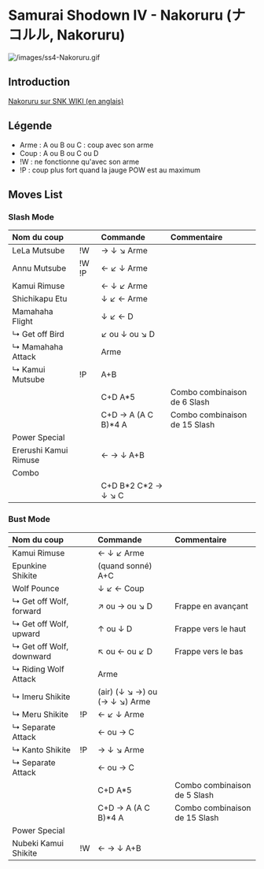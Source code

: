 # Samurai Shodown IV - Nakoruru (ナコルル, Nakoruru)

![](/images/ss4-Nakoruru.gif "/images/ss4-Nakoruru.gif")

## Introduction

[Nakoruru sur SNK WIKI (en anglais)](http://snk.wikia.com/wiki/Nakoruru)

## Légende

- Arme : A ou B ou C : coup avec son arme
- Coup : A ou B ou C ou D
- !W : ne fonctionne qu'avec son arme
- !P : coup plus fort quand la jauge POW est au maximum

## Moves List

### Slash Mode

| Nom du coup           |       | Commande              | Commentaire                   |
|:----------------------|-------|:----------------------|:------------------------------|
| LeLa Mutsube          | !W    | → ↓ ↘ Arme            |                               |
| Annu Mutsube          | !W !P | ← ↙ ↓ Arme            |                               |
| Kamui Rimuse          |       | ← ↓ ↙ Arme            |                               |
| Shichikapu Etu        |       | ↓ ↙ ← Arme            |                               |
| Mamahaha Flight       |       | ↓ ↙ ← D               |                               |
| ↳ Get off Bird        |       | ↙ ou ↓ ou ↘ D         |                               |
| ↳ Mamahaha Attack     |       | Arme                  |                               |
| ↳ Kamui Mutsube       | !P    | A+B                   |                               |
|                       |       | C+D A\*5              | Combo combinaison de 6 Slash  |
|                       |       | C+D → A (A C B)\*4 A  | Combo combinaison de 15 Slash |
| Power Special         |       |                       |                               |
| Ererushi Kamui Rimuse |       | ← → ↓ A+B             |                               |
| Combo                 |       |                       |                               |
|                       |       | C+D B\*2 C\*2 → ↓ ↘ C |                               |

### Bust Mode

| Nom du coup              |     | Commande                      | Commentaire                   |
|:-------------------------|-----|:------------------------------|:------------------------------|
| Kamui Rimuse             |     | ← ↓ ↙ Arme                    |                               |
| Epunkine Shikite         |     | (quand sonné) A+C             |                               |
| Wolf Pounce              |     | ↓ ↙ ← Coup                    |                               |
| ↳ Get off Wolf, forward  |     | ↗ ou → ou ↘ D                 | Frappe en avançant            |
| ↳ Get off Wolf, upward   |     | ↑ ou ↓ D                      | Frappe vers le haut           |
| ↳ Get off Wolf, downward |     | ↖ ou ← ou ↙ D                 | Frappe vers le bas            |
| ↳ Riding Wolf Attack     |     | Arme                          |                               |
| ↳ Imeru Shikite          |     | (air) (↓ ↘ →) ou (→ ↓ ↘) Arme |                               |
| ↳ Meru Shikite           | !P  | ← ↙ ↓ Arme                    |                               |
| ↳ Separate Attack        |     | ← ou → C                      |                               |
| ↳ Kanto Shikite          | !P  | → ↓ ↘ Arme                    |                               |
| ↳ Separate Attack        |     | ← ou → C                      |                               |
|                          |     | C+D A\*5                      | Combo combinaison de 5 Slash  |
|                          |     | C+D → A (A C B)\*4 A          | Combo combinaison de 15 Slash |
| Power Special            |     |                               |                               |
| Nubeki Kamui Shikite     | !W  | ← → ↓ A+B                     |                               |

